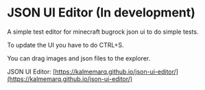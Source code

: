 # JSON UI Editor (In development)
A simple test editor for minecraft bugrock json ui to do simple tests. 


To update the UI you have to do CTRL+S.


You can drag images and json files to the explorer.


JSON UI Editor: [https://kalmemarq.github.io/json-ui-editor/](https://kalmemarq.github.io/json-ui-editor/)